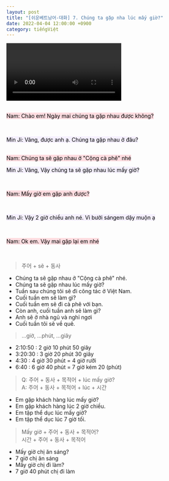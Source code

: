 ```yaml
---
layout: post
title: "[쉬운베트남어-대화] 7. Chúng ta gặp nha lúc mấy giờ?"
date: 2022-04-04 12:00:00 +0900
category: tiếngViệt
---
```


<div class="video-container">
    <video id="player" class="video-js vjs-default-skin vjs-big-play-centered" data-json="/public/json/쉬운베트남어-대화7과.json"></video>
</div>

<br>

<mark style="background-color: #ffdce0">Nam: Chào em! Ngày mai chúng ta gặp nhau được không?</mark>

<br>

<mark style="background-color: #f5f0ff">Min Ji: Vâng, được anh ạ. Chúng ta gặp nhau ở đâu?</mark>

<br>
<mark style="background-color: #ffdce0">Nam: Chúng ta sẽ gặp nhau ở "Cộng cà phê" nhé</mark>

<br>

<mark style="background-color: #f5f0ff">Min Ji: Vâng, Vậy chúng ta sẽ gặp nhau lúc mấy giờ?</mark>

<br>

<mark style="background-color: #ffdce0">Nam: Mấy giờ em gặp anh được?</mark>

<br>

<mark style="background-color: #f5f0ff">Min Ji: Vậy 2 giờ chiều anh né. Vì bưởi sángem dậy muộn ạ</mark>

<br>

<mark style="background-color: #ffdce0">Nam: Ok em. Vậy mai gặp lại em nhé</mark>

<br>


> 주어 + sẽ + 동사

- Chúng ta sẽ gặp nhau ở "Cộng cà phê" nhé.
- Chúng ta sẽ gặp nhau lúc mấy giờ?
- Tuần sau chúng tôi sẽ đi công tác ở Việt Nam.
- Cuối tuần em sẽ làm gì?
- Cuối tuần em sẽ đi cà phê với bạn.
- Còn anh, cuối tuần anh sẽ làm gì?
- Anh sẽ ở nhà ngủ và nghỉ ngơi
- Cuối tuần tôi sẽ về quê.

> ...giờ, ...phút, ...giây

- 2:10:50 : 2 giờ 10 phút 50 giây
- 3:20:30 : 3 giờ 20 phút 30 giây
- 4:30 : 4 giờ 30 phút = 4 giờ rưỡi
- 6:40 : 6 giờ 40 phút = 7 giờ kém 20 (phút)

> Q: 주어 + 동사 + 목적어 + lúc mấy giờ?<br>
> A: 주어 + 동사 + 목적어 + lúc + 시간

- Em gặp khách hàng lúc mấy giờ?
- Em gặp khách hàng lúc 2 giờ chiều.
- Em tập thể dục lúc mấy giờ?
- Em tập thể dục lúc 7 giờ tối.

> Mấy giờ + 주어 + 동사 + 목적어?<br>
> 시간 + 주어 + 동사 + 목적어

- Mấy giờ chị ăn sáng?
- 7 giờ chị ăn sáng
- Mấy giờ chị đi làm?
- 7 giờ 40 phút chị đi làm
